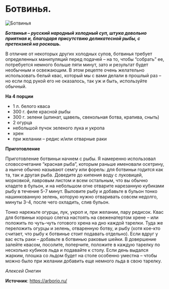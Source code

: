 # Ботвинья.

![Ботвинья](/images/Kulinar/Soup/botvinia.jpg 'Ботвинья')

_**Ботвинья – русский народный холодный суп, штука довольно приятная и, благодаря присутствию деликатесной рыбы, с претензией на роскошь.**_

В отличие от некоторых других холодных супов, ботвинья требует определенных манипуляций перед подачей – на то, чтобы “собрать” ее, потребуется немного больше пяти минут, зато и результат будет необычным и освежающим. В этом рецепте очень желательно использовать белый квас, который мы с вами делали в прошлый раз – но если под рукой его не оказалось, так уж и быть, используйте обычный.

**На 4 порции**

- 1 л. белого кваса
- 300 г. филе красной рыбы
- 300 г. зелени (шпинат, щавель, свекольная ботва, крапива, сныть)
- 2 огурца
- небольшой пучок зеленого лука и укропа
- хрен
- при желании – редис и/или отварные раки

**Приготовление**

Приготовление ботвиньи начнем с рыбы. Я намеренно использовал словосочетание “красная рыба”, которым раньше именовали осетрину, а нынче обычно называют семгу или форель: для ботвиньи годится как та, так и другая рыба. Доведите до кипения воду с луковицей, морковкой, лавровым листом и всем остальным, что вы обычно кладете в бульон, и на небольшом огне отварите нарезанную кубиками рыбу в течение 5-7 минут. Выловите рыбу и добавьте в бульон тонко нашинкованную зелень, которую нужно отваривать совсем недолго, минуты 3-4, после чего охладить, слив бульон.

Тонко нарежьте огурцы, лук, укроп и, при желании, пару редисок. Квас для ботвиньи хорошо слегка настоять на свеженатертом хрене – или положить по чуть-чуть готового хрена на дно каждой тарелки. Туда же переложить огурцы и зелень, отваренную ботву, и рыбу (хотя кое-кто считает, что рыбу к ботвинье стоит подавать отдельно). Если вдруг у вас есть раки – добавьте в ботвинью раковые шейки. В довершение залейте квасом, посолите, поперчите, положите в каждую тарелку по несколько кубиков льда и подавайте к столу. Если день выдался жарким, плошка со льдом будет на столе особенно уместна – чтобы можно было при желании добавить еще немного льда в свою тарелку.

_Алексей Онегин_

**Источник**: https://arborio.ru/
